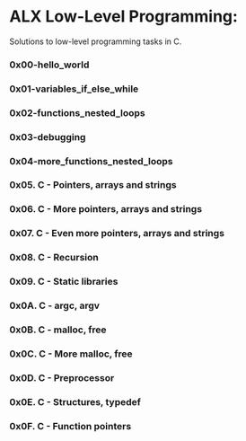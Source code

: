# ALX Low-Level Programming:
 Solutions to low-level programming tasks in C.

### 0x00-hello_world 

### 0x01-variables_if_else_while  

### 0x02-functions_nested_loops  

### 0x03-debugging 

### 0x04-more_functions_nested_loops 

### 0x05. C - Pointers, arrays and strings

### 0x06. C - More pointers, arrays and strings

### 0x07. C - Even more pointers, arrays and strings

### 0x08. C - Recursion

### 0x09. C - Static libraries

### 0x0A. C - argc, argv

### 0x0B. C - malloc, free

### 0x0C. C - More malloc, free

### 0x0D. C - Preprocessor

### 0x0E. C - Structures, typedef

### 0x0F. C - Function pointers 
